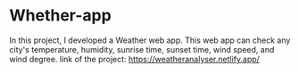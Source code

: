 # Whether-app
In this project, I developed a Weather web app. This web app can check any city's temperature, humidity, sunrise time, sunset time, wind speed, and wind degree. 
link of the project: https://weatheranalyser.netlify.app/
